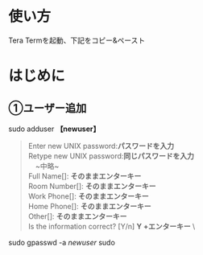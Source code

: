 # 使い方
Tera Termを起動、下記をコピー&ペースト

# はじめに
## ①ユーザー追加
sudo adduser **【newuser】**

> Enter new UNIX password:**パスワードを入力** \
> Retype new UNIX password:**同じパスワードを入力** \
>　~中略~ \
>    Full Name[]: **そのままエンターキー** \
>    Room Number[]: **そのままエンターキー** \
>    Work Phone[]: **そのままエンターキー** \
>    Home Phone[]: **そのままエンターキー** \
>    Other[]: **そのままエンターキー** \
> Is the information correct? [Y/n] **Y +エンターキー** \

sudo gpasswd -a *newuser* sudo